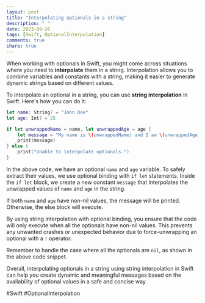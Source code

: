 ```yaml
---
layout: post
title: "Interpolating optionals in a string"
description: " "
date: 2023-09-26
tags: [Swift, OptionalInterpolation]
comments: true
share: true
---
```


When working with optionals in Swift, you might come across situations where you need to **interpolate** them in a string. Interpolation allows you to combine variables and constants with a string, making it easier to generate dynamic strings based on different values.

To interpolate an optional in a string, you can use **string interpolation** in Swift. Here's how you can do it:

```swift
let name: String? = "John Doe"
let age: Int? = 25

if let unwrappedName = name, let unwrappedAge = age {
    let message = "My name is \(unwrappedName) and I am \(unwrappedAge) years old."
    print(message)
} else {
    print("Unable to interpolate optionals.")
}
```

In the above code, we have an optional `name` and `age` variable. To safely extract their values, we use optional binding with `if let` statements. Inside the `if let` block, we create a new constant `message` that interpolates the unwrapped values of `name` and `age` in the string.

If both `name` and `age` have non-nil values, the message will be printed. Otherwise, the else block will execute.

By using string interpolation with optional binding, you ensure that the code will only execute when all the optionals have non-nil values. This prevents any unwanted crashes or unexpected behavior due to force-unwrapping an optional with a `!` operator.

Remember to handle the case where all the optionals are `nil`, as shown in the above code snippet.

Overall, interpolating optionals in a string using string interpolation in Swift can help you create dynamic and meaningful messages based on the availability of optional values in a safe and concise way.

#Swift #OptionalInterpolation